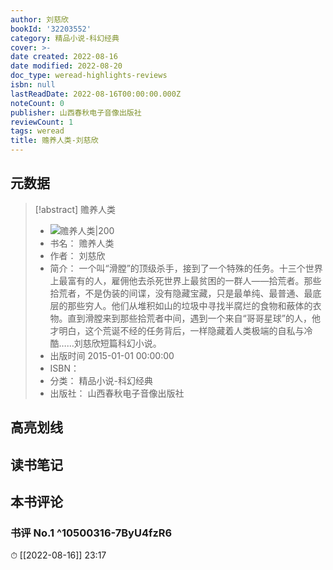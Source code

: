 ```yaml
---
author: 刘慈欣
bookId: '32203552'
category: 精品小说-科幻经典
cover: >-
date created: 2022-08-16
date modified: 2022-08-20
doc_type: weread-highlights-reviews
isbn: null
lastReadDate: 2022-08-16T00:00:00.000Z
noteCount: 0
publisher: 山西春秋电子音像出版社
reviewCount: 1
tags: weread
title: 赡养人类-刘慈欣
---
```


## 元数据

> [!abstract] 赡养人类
> - ![ 赡养人类|200](https://wfqqreader-1252317822.image.myqcloud.com/cover/552/32203552/t7_32203552.jpg)
> - 书名： 赡养人类
> - 作者： 刘慈欣
> - 简介： 一个叫“滑膛”的顶级杀手，接到了一个特殊的任务。十三个世界上最富有的人，雇佣他去杀死世界上最贫困的一群人——拾荒者。那些拾荒者，不是伪装的间谍，没有隐藏宝藏，只是最单纯、最普通、最底层的那些穷人。他们从堆积如山的垃圾中寻找半腐烂的食物和蔽体的衣物。直到滑膛来到那些拾荒者中间，遇到一个来自“哥哥星球”的人，他才明白，这个荒诞不经的任务背后，一样隐藏着人类极端的自私与冷酷……刘慈欣短篇科幻小说。
> - 出版时间 2015-01-01 00:00:00
> - ISBN：
> - 分类： 精品小说-科幻经典
> - 出版社： 山西春秋电子音像出版社

## 高亮划线

## 读书笔记

## 本书评论

### 书评 No.1 ^10500316-7ByU4fzR6

⏱ [[2022-08-16]] 23:17
